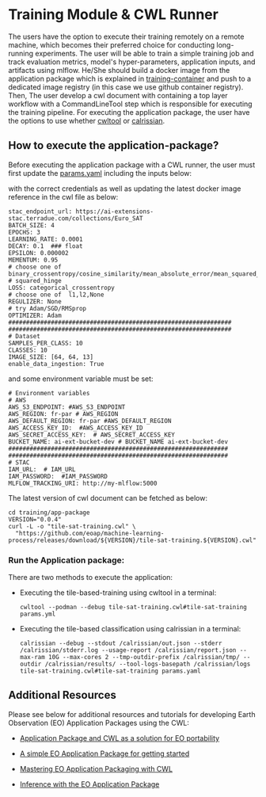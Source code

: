 # Training Module & CWL Runner

The users have the option to execute their training remotely on a remote machine, which becomes their preferred choice for conducting long-running experiments. 
 The user will be able to train a simple training job and track evaluation metrics, model's hyper-parameters, application inputs, and artifacts using mlflow. He/She should build a docker image from the application package which is explained in [training-container](./training-container.md) and push to a dedicated image registry (in this case we use github container registry). Then, The user develop a cwl document with containing a top layer workflow with a CommandLineTool step which is responsible for executing the training pipeline. For executing the application package, the user have the options to use whether [cwltool](https://github.com/common-workflow-language/cwltool) or [calrissian](https://github.com/Duke-GCB/calrissian).


## How to execute the application-package?
Before executing the application package with a CWL runner, the user must first update the [params.yaml](./params.yaml) including the inputs below:

with the correct credentials as well as updating the latest docker image reference in the cwl file as below:
```
stac_endpoint_url: https://ai-extensions-stac.terradue.com/collections/Euro_SAT
BATCH_SIZE: 4
EPOCHS: 3
LEARNING_RATE: 0.0001
DECAY: 0.1  ### float
EPSILON: 0.000002
MEMENTUM: 0.95
# choose one of binary_crossentropy/cosine_similarity/mean_absolute_error/mean_squared_logarithmic_error
# squared_hinge
LOSS: categorical_crossentropy  
# choose one of  l1,l2,None
REGULIZER: None
# try Adam/SGD/RMSprop
OPTIMIZER: Adam
###############################################################
###############################################################
# Dataset
SAMPLES_PER_CLASS: 10
CLASSES: 10
IMAGE_SIZE: [64, 64, 13]
enable_data_ingestion: True

```
and some environment variable must be set:

```
# Environment variables
# AWS
AWS_S3_ENDPOINT: #AWS_S3_ENDPOINT 
AWS_REGION: fr-par # AWS_REGION 
AWS_DEFAULT_REGION: fr-par #AWS_DEFAULT_REGION 
AWS_ACCESS_KEY_ID:  #AWS_ACCESS_KEY_ID 
AWS_SECRET_ACCESS_KEY:  # AWS_SECRET_ACCESS_KEY 
BUCKET_NAME: ai-ext-bucket-dev # BUCKET_NAME ai-ext-bucket-dev
##############################################################
##############################################################
# STAC
IAM_URL:  # IAM_URL
IAM_PASSWORD:  #IAM_PASSWORD
MLFLOW_TRACKING_URI: http://my-mlflow:5000
```
The latest version of cwl document can be fetched as below:

```
cd training/app-package
VERSION="0.0.4"
curl -L -o "tile-sat-training.cwl" \
  "https://github.com/eoap/machine-learning-process/releases/download/${VERSION}/tile-sat-training.${VERSION}.cwl"

```


### **Run the Application package**:
There are two methods to execute the application:

- Executing the tile-based-training using cwltool in a terminal:

    ```
    cwltool --podman --debug tile-sat-training.cwl#tile-sat-training params.yml
    ```
    


- Executing the tile-based classification using calrissian in a terminal:

    ```
    calrissian --debug --stdout /calrissian/out.json --stderr /calrissian/stderr.log --usage-report /calrissian/report.json --max-ram 10G --max-cores 2 --tmp-outdir-prefix /calrissian/tmp/ --outdir /calrissian/results/ --tool-logs-basepath /calrissian/logs tile-sat-training.cwl#tile-sat-training params.yaml
    ```

   

## Additional Resources
Please see below for additional resources and tutorials for developing Earth Observation (EO) Application Packages using the CWL:

* [Application Package and CWL as a solution for EO portability](https://eoap.github.io/cwl-eoap/)

* [A simple EO Application Package for getting started](https://eoap.github.io/quickwin/)

* [Mastering EO Application Packaging with CWL](https://eoap.github.io/mastering-app-package/)

* [Inference with the EO Application Package](https://eoap.github.io/inference-eoap/)
